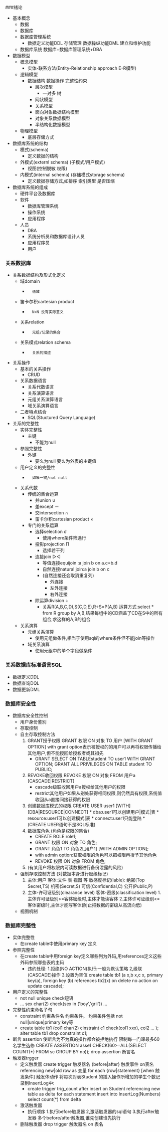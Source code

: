 ###绪论
* 基本概念
	* 数据
	* 数据库
	* 数据库管理系统
		* 数据定义功能DDL 存储管理 数据操纵功能DML 建立和维护功能
	* 数据库系统
		数据库+数据库管理系统+DBA
* 数据模型
	* 概念模型
	    * 实体-联系方法(Entity-Relationship approach E-R模型)
	* 逻辑模型
	    * 数据结构 数据操作 完整性约束
            * 层次模型
                * 一对多 树
            * 网状模型
            * 关系模型
            * 面向对象数据结构模型
            * 对象关系数据模型
            * 半结构化数据模型
	* 物理模型
		* 底层存储方式
* 数据库系统的结构
	* 模式(schema)
	    * 	定义数据的结构
	* 外模式(externl schema) (子模式/用户模式)
	    * 	视图(控制脱敏 权限)
	* 内模式(internal schema) (存储模式storage schema)
		* 定义数据存储方式,如排序 索引类型 是否压缩
* 数据库系统的组成
	* 硬件平台及数据库
	* 软件
	    * 数据库管理系统
        * 操作系统
        * 应用程序
	* 人员
	    * DBA
        * 系统分析员和数据库设计人员
        * 应用程序员
        * 用户

### 关系数据库
* 关系数据结构及形式化定义
    * 	域domain
        * 		值域
    * 	笛卡尔积cartesian product
        * 		N×N 没有实际意义
    * 	关系relation
        * 		元组/记录的集合
    * 	关系模式relation schema
        * 		关系的描述
* 关系操作
    * 	基本的关系操作
        * CRUD
    * 	关系数据语言
        * 关系代数语言
        * 关系演算语言
        * 元组关系演算语言
        * 域关系演算语言
    *   二者特点结合
        * SQL(Stuctured Query Language)
* 关系的完整性
    * 	实体完整性
        * 主键
            * 不能为null
    * 	参照完整性
        * 外键
            * 要么为null 要么为外表的主键值
    * 	用户定义的完整性
        * 		如唯一键/not null
    * 关系代数
        * 	传统的集合运算
            * 并union    ∪
            * 差except －
            * 交intersection ∩
            * 笛卡尔积cartesian product ×
	    *   专门的关系运算
		    * 选择selection σ
		        * 	使用where条件筛选行
		    * 投影projection Π
		        * 	选择若干列
		    * 连接join ▷◁
		        * 	等值连接equijoin :a join b on a.c=b.d
                * 自然连接natural join:a join b on c
                * (自然连接还会取消重复列)
				    * 外连接
                    * 左外连接
                    * 右外连接
		    * 除运算division  ÷
			    * 关系R(A,B,C,D),S(C,D,E),R÷S=P(A,B)
                运算方式:select * from R group by A,B,结果每组中的CD涵盖了CD在S中的所有组合,求这样的A,B的组合
    * 关系演算
	    * 元组关系演算
	    	* 使用元组做条件,相当于使用sql的where条件但不能join等操作
	    * 域关系演算
		    * 使用元组中的单个字段做条件
### 关系数据库标准语言SQL
* 数据定义DDL
* 数据查询DQL
* 数据更新DML
### 数据库安全性
* 数据库安全性控制
    * 用户身份鉴别
    * 存取控制
    * 自主存取控制方法
        1. GRANT授予权限
            GRANT 权限 ON 对象 TO 用户 [WITH GRANT OPTION] with grant option表示被授权的的用户可以再将权限传播给其他用户,但不能授回给授权者或其祖先
            * GRANT SELECT ON TABLEstudent TO user1 WITH GRANT OPTION; GRANT ALL PRIVILEGES ON TABLE student TO PUBLIC;
        2. REVOKE收回权限
            REVOKE 权限 ON 对象 FROM 用户a [CASCADE|RESTRICT]
            * cascade级联收回用户a授权给其他用户的权限
            * restrict其他用户如果从别处获得相同权限,则仍然具有权限,系统值收回从a直接间接获得的权限
        3. 创建数据库模式的权限
            CREATE USER user1 [WITH][DBA|RESOURCE|CONNECT]
                * dba:user1可以创建用户|模式|表
                * resource:user1可以创建模式|表
                * connect:user1只能登陆
                * (CREATE USER语句不是SQL标准)
        3. 数据库角色 (角色是权限的集合)
            * CREATE ROLE role1;
            * GRANT 权限 ON 对象 TO 角色;
            * GRANT 角色1 TO 角色2[,用户1] [WITH ADMIN OPTION];
            * with admin option:获取权限的角色可以把权限再授予其他角色
            * REVOKE 权限 ON 对象 FROM 角色;
        4. (有某用户将权限内可读数据进行备份泄露的风险)
    * 强制存取控制方法 (对数据本身进行密级标记)
		1. 主体:用户
           客体:文件 表 视图 等
           敏感度标记(lable):
           绝密(Top Secret,TS)
           机密(Secret,S)
           可信(Confidential,C)
           公开(Public,P)
		2. 主体-许可证级别(clearance level)
            客体-密级(classification level)
            1.主体许可证级别>=客体密级时,主体才能读客体
            2.主体许可证级别<=客体密级时,主体才能写客体(防止把数据的密级从高流向低)
	* 视图机制
### 数据库完整性
* 实体完整性
	* 在create table中使用primary key 定义
* 参照完整性
	* 在create table中用foreign key定义哪些列为外码,用references定义这些外码参照哪些表的主码
		* 违约处理:
            1.拒绝(NO ACTION)执行:一般为默认策略
            2,级联(CASCADE)操作
            3.设置为空值
                create table tb1 (a x,b x,c x, primary key(a), foreign key (b) references tb2(x) on delete no action on update cascade);
* 用户定义的完整性
	*   not null
        unique
        check短语
	* ... sex char(2) check(sex in ('boy','gril')) ...
* 完整性约束命名子句
	* constraint 约束条件名 约束条件。
      约束条件包括 not null|unique|primary key等
	* create table tb1 (col1 char(2) cinstraint c1 check(col1 xxx), col2 ... );
	  alter table tb1 drop constraint c1;
* 断言 assertion
	使断言为不为真的操作都会被拒绝执行
    限制每一门课最多60名学生选修
    CREATE ASSERTION asse1  CHECK(60>=ALL(SELECT COUNT(*) FROM sc GROUP BY no));
	drop assertion 断言名
* 触发器trgger
	* 定义触发器
		create trigger 触发器名
        {before|after} 触发事件 on表名
        referencing new|old row as 变量
        for each {row|statement}
        [when 触发条件] 触发体动作
        将每次对表Student 的插入操作所增加的学生个数记录到InsertLog中:
        * create trigger trig_count
              after insert on Student
              referencing 
                new table as delta
              for each statement
                insert into InsertLog(Numbers)
                select count(*) from delta
	* 激活触发器
		* 执行顺序
            1.执行before触发器
            2,激活触发器的sql语句
            3.执行after触发器
            多个before/after触发器,谁先创建谁先执行
	* 删除触发器
		drop trigger 触发器名 on 表名

